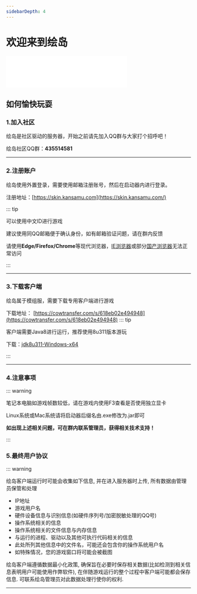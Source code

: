 ```yaml
---
sidebarDepth: 4
---
```


# 欢迎来到绘岛

<iframe frameborder="no" border="0" marginwidth="0" marginheight="0" width=330 height=86 src="//music.163.com/outchain/player?type=2&id=1341328661&auto=1&height=66"></iframe>

## 如何愉快玩耍

### 1.加入社区

绘岛是社区驱动的服务器，开始之前请先加入QQ群与大家打个招呼吧！

绘岛社区QQ群：**435514581**

------



### 2.注册账户

绘岛使用外置登录，需要使用邮箱注册账号，然后在启动器内进行登录。

注册地址：[https://skin.kansamu.com](https://skin.kansamu.com/)

::: tip

可以使用中文ID进行游戏

建议使用同QQ邮箱便于确认身份，如有邮箱验证问题，请在群内反馈

请使用**Edge/Firefox/Chrome**等现代浏览器，<u>IE浏览器</u>或部分<u>国产浏览器</u>无法正常访问

:::

------



### 3.下载客户端

绘岛属于模组服，需要下载专用客户端进行游戏

下载地址： [https://cowtransfer.com/s/618eb02e494948](https://cowtransfer.com/s/618eb02e494948) 
::: tip

客户端需要Java8进行运行，推荐使用8u311版本游玩

下载：[jdk8u311-Windows-x64](https://res.fastmirror.net/directlink/1/Java%20%E7%8E%AF%E5%A2%83/jdk-8u311-windows-x64.exe)

:::

------



### 4.注意事项

:::  warning

笔记本电脑如游戏帧数较低，请在游戏内使用F3查看是否使用独立显卡



Linux系统或Mac系统请将启动器后缀名由.exe修改为.jar即可



**如出现上述相关问题，可在群内联系管理员，获得相关技术支持！**

:::

### 5.最终用户协议

::: warning

绘岛客户端运行时可能会收集如下信息, 并在进入服务器时上传, 所有数据由管理员保管和处理
- IP地址
- 游戏用户名
- 硬件设备信息与识别信息(如硬件序列号/加密脱敏处理的QQ号)
- 操作系统相关的信息
- 操作系统相关的文件信息与内存信息
- 与运行的进程、驱动以及其他可执行代码相关的信息
- 此处所列其他信息中的文件名，可能还会包含你的操作系统用户名
- 如特殊情况，您的游戏窗口将可能会被截图

绘岛客户端遵循数据最小化政策, 确保旨在必要时保存相关数据(比如检测到相关信息表明用户可能使用作弊软件), 在伴随游戏运行的整个过程中客户端可能都会保存信息.
可联系绘岛管理员对此数据处理行使你的权利.

------

